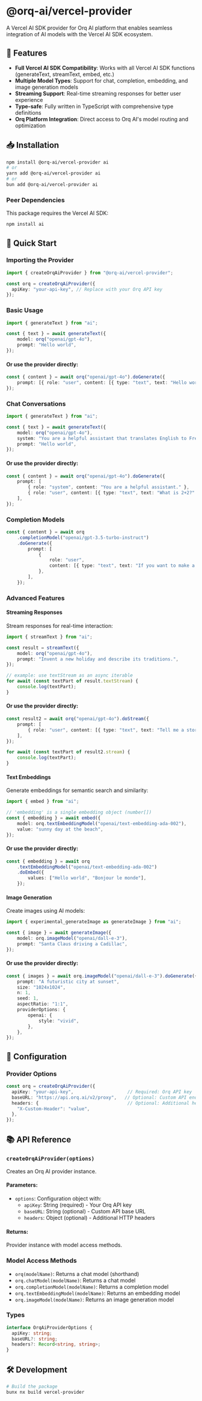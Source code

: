 # @orq-ai/vercel-provider

A Vercel AI SDK provider for Orq AI platform that enables seamless integration of AI models with the Vercel AI SDK ecosystem.

## 🎯 Features

- **Full Vercel AI SDK Compatibility**: Works with all Vercel AI SDK functions (generateText, streamText, embed, etc.)
- **Multiple Model Types**: Support for chat, completion, embedding, and image generation models
- **Streaming Support**: Real-time streaming responses for better user experience
- **Type-safe**: Fully written in TypeScript with comprehensive type definitions
- **Orq Platform Integration**: Direct access to Orq AI's model routing and optimization

## 📥 Installation

```bash
npm install @orq-ai/vercel-provider ai
# or
yarn add @orq-ai/vercel-provider ai
# or
bun add @orq-ai/vercel-provider ai
```

### Peer Dependencies

This package requires the Vercel AI SDK:

```bash
npm install ai
```

## 🚀 Quick Start

### Importing the Provider
```typescript
import { createOrqAiProvider } from "@orq-ai/vercel-provider";

const orq = createOrqAiProvider({
  apiKey: "your-api-key", // Replace with your Orq API key
});
```

### Basic Usage

```typescript
import { generateText } from "ai";

const { text } = await generateText({
    model: orq("openai/gpt-4o"),
    prompt: "Hello world",
});
```
#### Or use the provider directly:
```typescript
const { content } = await orq("openai/gpt-4o").doGenerate({
    prompt: [{ role: "user", content: [{ type: "text", text: "Hello world" }] }],
});
```

### Chat Conversations

```typescript
import { generateText } from "ai";

const { text } = await generateText({
    model: orq("openai/gpt-4o"),
    system: "You are a helpful assistant that translates English to French.",
    prompt: "Hello world",
});
```
#### Or use the provider directly:
```typescript
const { content } = await orq("openai/gpt-4o").doGenerate({
    prompt: [
        { role: "system", content: "You are a helpful assistant." },
        { role: "user", content: [{ type: "text", text: "What is 2+2?" }] },
    ],
});
```

### Completion Models

```typescript
const { content } = await orq
    .completionModel("openai/gpt-3.5-turbo-instruct")
    .doGenerate({
        prompt: [
            {
                role: "user",
                content: [{ type: "text", text: "If you want to make a cake" }],
            },
        ],
    });
```

### Advanced Features

#### Streaming Responses

Stream responses for real-time interaction:

```typescript
import { streamText } from "ai";

const result = streamText({
    model: orq("openai/gpt-4o"),
    prompt: "Invent a new holiday and describe its traditions.",
});

// example: use textStream as an async iterable
for await (const textPart of result.textStream) {
    console.log(textPart);
}
```
#### Or use the provider directly:
```typescript
const result2 = await orq("openai/gpt-4o").doStream({
    prompt: [
        { role: "user", content: [{ type: "text", text: "Tell me a story" }] },
    ],
});

for await (const textPart of result2.stream) {
    console.log(textPart);
}
```

#### Text Embeddings

Generate embeddings for semantic search and similarity:

```typescript
import { embed } from "ai";

// 'embedding' is a single embedding object (number[])
const { embedding } = await embed({
    model: orq.textEmbeddingModel("openai/text-embedding-ada-002"),
    value: "sunny day at the beach",
});
```
#### Or use the provider directly:
```typescript
const { embedding } = await orq
    .textEmbeddingModel("openai/text-embedding-ada-002")
    .doEmbed({
        values: ["Hello world", "Bonjour le monde"],
    });
```

#### Image Generation

Create images using AI models:

```typescript
import { experimental_generateImage as generateImage } from "ai";

const { image } = await generateImage({
    model: orq.imageModel("openai/dall-e-3"),
    prompt: "Santa Claus driving a Cadillac",
});
```
#### Or use the provider directly:
```typescript
const { images } = await orq.imageModel("openai/dall-e-3").doGenerate({
    prompt: "A futuristic city at sunset",
    size: "1024x1024",
    n: 1,
    seed: 1,
    aspectRatio: "1:1",
    providerOptions: {
        openai: {
            style: "vivid",
        },
    },
});
```

## 🔧 Configuration

### Provider Options

```typescript
const orq = createOrqAiProvider({
  apiKey: "your-api-key",                    // Required: Orq API key
  baseURL: "https://api.orq.ai/v2/proxy",   // Optional: Custom API endpoint
  headers: {                                 // Optional: Additional headers
    "X-Custom-Header": "value",
  },
});
```

## 📚 API Reference

### `createOrqAiProvider(options)`

Creates an Orq AI provider instance.

#### Parameters:

- `options`: Configuration object with:
  - `apiKey`: String (required) - Your Orq API key
  - `baseURL`: String (optional) - Custom API base URL
  - `headers`: Object (optional) - Additional HTTP headers

#### Returns:

Provider instance with model access methods.

### Model Access Methods

- `orq(modelName)`: Returns a chat model (shorthand)
- `orq.chatModel(modelName)`: Returns a chat model
- `orq.completionModel(modelName)`: Returns a completion model
- `orq.textEmbeddingModel(modelName)`: Returns an embedding model
- `orq.imageModel(modelName)`: Returns an image generation model

### Types

```typescript
interface OrqAiProviderOptions {
  apiKey: string;
  baseURL?: string;
  headers?: Record<string, string>;
}
```

## 🛠️ Development

```bash
# Build the package
bunx nx build vercel-provider
```
